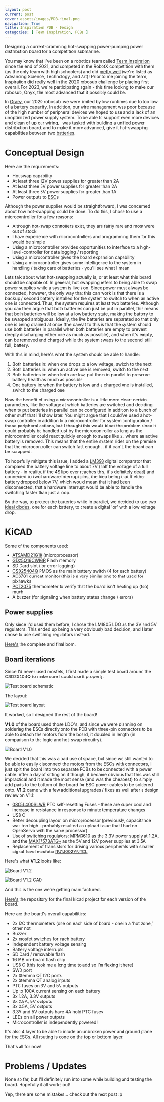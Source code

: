 ```yaml
---
layout: post
current: post
cover: assets/images/PDB-final.png
navigation: True
title: Inspiration PDB - Design
categories: [ Team Inspiration, PCBs ]
---
```


Designing a current-cramming hot-swapping power-pumping power distribution board for a competition submarine. 

You may know that I've been on a robotics team called [Team Inspiration](https://www.teaminspiration.global) since the end of 2021, and competed in the RobotX competition with them (as the only team with high schoolers) and did [pretty well](https://robotx.org/2022/11/22/2022-robotx-maritime-challenge-final-standings/) (we're listed as Advancing Science, Technology, and Art)! Prior to me joining the team, Inspiration did really well in the 2020 robosub challenge by placing first overall. For 2023, we're participating again - this time looking to make our robosub, Onyx, the most advanced that it possibly could be. 

In [Graey](https://team11128.wixsite.com/main/graey), our 2020 robosub, we were limited by low runtimes due to too low of a battery capacity. In addition, our wire management was poor because of the high number of peripheral devices we hoped to use and a lack of an unoptimized power supply system. To be able to support even more devices and clean of up our wiring, I was tasked with building a unified power distribution board, and to make it more advanced, give it hot-swapping capabilities between two [batteries](https://bluerobotics.com/store/comm-control-power/powersupplies-batteries/battery-li-4s-15-6ah/). 

# Conceptual Design

Here are the requirements:
- Hot swap capability
- At least three 12V power supplies for greater than 2A
- At least three 5V power supplies for greater than 2A
- At least three 3V power supplies for greater than 1A
- Power outputs to [ESC](https://bluerobotics.com/store/thrusters/speed-controllers/besc30-r3/)s

Although the power supplies would be straightforward, I was concerned about how hot-swapping could be done. To do this, I chose to use a microcontroller for a few reasons:
- Although hot-swap controllers exist, they are fairly rare and most were out of stock 
- I have experience with microcontrollers and programming them for this would be simple
- Using a microcontroller provides opportunities to interface to a high-level-controller for data logging / reporting
- Using a microcontroller gives the board expansion capability
- Using a microcontroller gives some intelligence to the system in handling / taking care of batteries - you'll see what I mean

Lets talk about what hot-swapping actually is, or at least what this board should be capable of. In general, hot swapping refers to being able to swap power supplies while a system is live / on. Since power must always be connected, however, the only way that this can work is that there is a backup / second battery installed for the system to switch to when an active one is connected. Thus, the system requires at least two batteries. Although you can then argue that both batteries can just be put in parallel, this means that both batteries will be low at a low battery state, making the battery to be swapped ambiguous. Ideally, the live batteries are separated so that only one is being drained at once (the caveat to this is that the system should use both batteries in parallel when both batteries are empty to prevent deeply discharging either one as much as possible), and when it's empty, can be removed and charged while the system swaps to the second, still full, battery. 

With this in mind, here's what the system should be able to handle:
1. Both batteries in: when one drops to a low voltage, switch to the next
2. Both batteries in: when an active one is removed, switch to the next
3. Both batteries in: when both are low, put them in parallel to preserve battery health as much as possible
4. One battery in: when the battery is low and a charged one is installed, switch to the charged one

Now the benefit of using a microcontroller is a little more clear: certain parameters, like the voltage at which batteries are switched and deciding when to put batteries in parallel can be configured in addition to a bunch of other stuff that I'll show later. You might argue that I could've used a hot-swap controller in addition to a microcontroller for system configuration / those peripheral actions, but I thought this would bloat the problem since it could probably be handled just by the microcontroller as long as the microcontroller could react quickly enough to swaps like `2.` where an active battery is removed. This means that the entire system rides on the premise that the microcontroller can switch fast enough... if it can't, the board can be scrapped. 

To hopefully mitigate this issue, I added a [LM393](https://www.ti.com/lit/ds/symlink/lm393a.pdf?HQS=dis-mous-null-mousermode-dsf-pf-null-wwe&ts=1686892841173&ref_url=https%253A%252F%252Fwww.mouser.kr%252F) digital comparator that compared the battery voltage line to about 7V (half the voltage of a full battery - in reality, if the 4S lipo ever reaches this, it's definitely dead) and connected to two hardware interrupt pins, the idea being that if either battery dropped below 7V, which would mean that it had been disconnected, that a hardware interrupt would be able to handle the switching faster than just a loop.

By the way, to protect the batteries while in parallel, we decided to use two [ideal diodes](https://www.aliexpress.us/item/2255800113261457.html?spm=a2g0o.productlist.main.1.1dcb323an0FNnF&algo_pvid=e2f5c10e-cebb-4b99-b745-b90ef77ca22f&algo_exp_id=e2f5c10e-cebb-4b99-b745-b90ef77ca22f-0&pdp_npi=3%40dis%21USD%2140.88%2136.79%21%21%21%21%21%40211be59e16869503493964895d0858%2110000001238192832%21sea%21US%210&curPageLogUid=JuBEyEk5zYNe), one for each battery, to create a digital 'or' with a low voltage drop. 


# KiCAD

Some of the components used:
- [ATSAMD21G18](https://ww1.microchip.com/downloads/en/DeviceDoc/SAM_D21_DA1_Family_DataSheet_DS40001882F.pdf) (microprocessor)
- [GD25Q16CWIGR](https://www.mouser.com/datasheet/2/870/gd25q16c_v3_2_20210513-1668164.pdf) Flash memory
- SD Card slot (for error logging)
- [CSD25404Q](https://www.ti.com/lit/ds/symlink/csd25404q3.pdf?HQS=dis-dk-null-digikeymode-dsf-pf-null-wwe&ts=1686779239837&ref_url=https%253A%252F%252Fwww.ti.com%252Fgeneral%252Fdocs%252Fsuppproductinfo.tsp%253FdistId%253D10%2526gotoUrl%253Dhttps%253A%252F%252Fwww.ti.com%252Flit%252Fgpn%252Fcsd25404q3) PMOS as the main battery switch (4 for each battery)
- [ACS781](https://rocelec.widen.net/view/pdf/nuv8qlrbe8/ALLE-S-A0007769245-1.pdf?t.download=true&u=5oefqw) current monitor (this is a very similar one to that used for pixhawks
- [PCT2075](https://www.nxp.com/docs/en/data-sheet/PCT2075.pdf) thermometer to verify that the board isn't heating up (too) much
- A buzzer (for signaling when battery states change / errors)

## Power supplies
Only since I'd used them before, I chose the LM1805 LDO as the 3V and 5V regulators. This ended up being a very obviously bad decision, and I later chose to use switching regulators instead. 

[Here's](https://docs.google.com/spreadsheets/d/1eEv6u52QYOC_kODey6bpNA8GYwr_zVqGhBdzeqPN1tI/edit?usp=sharing) the complete and final bom. 

## Board iterations

Since I'd never used mosfets, I first made a simple test board around the CSD25404Q to make sure I could use it properly. 

![Test board schematic](https://lh3.googleusercontent.com/pw/AP1GczPNdoYtNfEwiCBqI3P-pZDSZSJJ3dEFaGYU1bLjKBUbUQQ0PVsAk0T7o-Vzq2cCRhn5N6eit9lBSS9pDSuvY7y1X8ylvkABsolziCg1eHYoxpiXwnx9MFlaxd7Wc5LPeQv2UvEvW4IMqqBnpmmcA2AcPaGBGQkHY40oabLH2j06JrBOvSPxSnfO-cv1S7VsrIxa_Tq988d9vyy-8N8FEhuG5gJuseAQ9AmwsXD8UlV_TFl1J9P9LyawBBO7NudWkPcQD-rEqWf5laO6ulMVU_6IrUSS_9Cjg4f1AHF7Bbz6uDG8Hx2ykeW5hA9gNc9LDv3ciEdV5DDfJVm45HNPbufHlKsAjDDSWigXnZWuSexbkBxT1shNYwgRf8b5M5ARuVZNOCvpy5s942vbLjCv1VEGTbOzotKzgb-vnvJe3WcVA0NCJTJ8y1nnixD1VKWhDtKVykFwSXbARPV3y-Tg4dbls4xyTXzjCo4Bl3ATIg9P-k7NxW6hnZX5M0fjpTgncQyusT_2jYOuWIKddCNKWSo2Y1WlqoGKlcMU81MUlQ8jgIyoekDgFBR5sPAM17_6ANSWJ8FDYHZrbug1CAlQzV9Z4sDK7dW00lbisSpZ1DjpwmYgw63TAisdN8t0OEjOoXwAR0ihJiNLEQql07fpYxyC36il2MCRTTUkfzCMkBsFMp4l0er3YzTId1lnA648YQnPeS523NdWHof18HCtd_VkOEVAsg-_plQ58iYdMuHNihzmQY7zrrRSU5pkZjqR3tcgGmb7g5y12JK_RnEqTA4YuQ63C6wOKYf-J8jUgwcO7Tojatt_BzOzHXSs_e_jQNFhkmlK6CCemu88clLf6RKqYrUOMIjkj9hmemKlONU831PkZfyg8tV-uLqnSMqViiOHBk763GHANa5ISzqZxOpYSsj51kGt7vWivn31n45fVOo-yEp-qkSZqAIHjg=w1114-h1003-s-no?authuser=0)


The layout:

![Test board layout](https://lh3.googleusercontent.com/pw/AP1GczPBw6BPKgrpVIO2Cf-KEsYLUa67kh_GqK61h9pg8DFf5H1YnhqkAcRUt-NkR-RZIo2Jjko5a5WsLvzXyKNqlMME8uO1ozHdBeP4B9uYDH5hCBga7glSb-mE8UYoH3IupB4JKLhZ9TLUACZA1_3B53Imk2as0f5qhEMqxPHccRXI9IRpClyENXNbUj3A1cIZ1wk0Qauxk9vpF_zJucqUT_7gA1OnqEbTZ4wTgwZzSDy_jOA7hnM50wNNWG_hg_xsszoekZx5ozAp1ZFJsLxbizpWks_XsdKuV_lVZZh52ANvpcZ3fPaAR7OfqkxrTIp9CJl32iv5jsEVNzxH_8CaYFGAXtUbHFwrcVvlcbTvL9mXifPIv9mnZgcDOSgki6BoDUVW5-zerM-GQlba8TWI5LImBETVgYW8nJStt0uHzz3pzIdyRoe2iLQWSAXr-FftmZU5fQIlMxvcz8mkjQtmUJpwGsRJlxugtki0kS67Lmy8SI2hEFkhmlQ6MhH2562sJWTaL0xtH14enJUJUYsfVZOMoCoeUqJOBcDYjZUptoI1Av1KX-T2S8cXL58OmZ4zjSXLcf7v8aRK1j_eNvnxo_u8RQRhHKgmYFZ0XcKz8cZY8-FsVJie-7ndOnF-wKO6XNwJgWobRSbm_WzH0lUPr1kjoq1N4Scx5bAC_xqIhq6w3aO8Z0IZc-zHZrVUdJ2K9C8NgAJYzDV-Vyt5gvjOqWnoUEbAEuMH-3abozqE-h_JyEFf7VT4yIOUb1BKDVnx0-ClOAt9VBpq93eBMgz62ZuF3FNZOA68zZFk4IO3vfVZpkr5214kGYIEk05Vk5vsQMwf541t5lorliZYIeBpVWg6nysAeKLCM0siR0HriSPQvEAOKDh_pT0O4kmDF6A1T18aG2J-Gz8LdQXTLzPpK8Y3v0iwUesiEW08PruE9bL5cCKN2h_iwQ3slmorjQ=w1834-h942-s-no?authuser=0)

It worked, so I designed the rest of the board!

__V1.0__ of the board used those LDO's, and since we were planning on soldering the ESCs directly onto the PCB with three-pin connectors to be able to detach the motors from the board, it doubled in length (in comparison to the logic and hot-swap circuitry).

![Board V1.0](https://lh3.googleusercontent.com/pw/AP1GczMqmNPTA4zg_qk2yjvax5uUmHVr5FVEetiiOCu_iByYg-rnpjmI-kPzlQWYRAy02lb6UDL88BgFQ-P-gzHQT_ZucFAdWin00IasG7O5cQ_6u39zq8-M_mgHRRx2gfdmX0qeIDUcMusUVnrhUrT6J8Odoh1Mv9yWps2TBC_SbfdIiWyt8l5ACDAjvd0NC_uflK0BK2uvGWWszvnE9qFSwVeqjkB1bU3Zh5W9V7dm-A8UgxodZoezh0W9QBRGTEe5GyuPLmo9wbadh2jBwUxGGWiJSO23_Y-SFu59J8YyK-iwdZkVS4QgZ9v-yBxiqRvFro_FKa7zT2sMF_tOdrgh09WVQdvn-ODEfg8NGfIudxwD1HNreSH8SXhgW5tmg4Z1XifkXZKo9yqEUb-YW2My7LsHZE-2ni4Jcu_sPDWTqQfdajswjdkDZx0cvj2xWX3VPgGGmqw52JtscrYwweu7X8v_X5Xia8hA053soid1GVKnOPNvz1r6Wc4VqmvGiWrWMRZRGdJcrk4rYGH77i8VEDC05EyAsFDRgDYYM3BiuKR0cmJApjIRSv4wQ1QB9CovPz-rCMK46H2a3hL00NqEJag__PNcBOnPFIW3h4OFOMffd8ulp_x-O9jWKws5xPlOvU1mT78bmtN9zym-wqbBzeOjiUsWqyHh-9ZX56eiA53_s7xLR6KS6RBTxi2LHZQsHcevRm2TdE0XMoALvzhLg5XB7J93H_Fp5hQ1ytW8btOWz_GKgpOCCJorVLkFbqoFmcgdQOkFpJmY_ZCq41HYLgbIGC5pDcDVdQSNQUBjdhkDVa6FP_aLPV66vZjZI8cveCZU5tJrDSTIo-YNdS6OJWfyauvKzgE6Gu9e6CWm81GINbnJedi8I5oGCrAYuCJCXe4asQ-rodn3EYLvTbss4K1oaYd4Q1xW4sMkDnLO4nNwgjQq1-prWlp8EdFpzQ=w659-h314-no?authuser=0)

We decided that this was a bad use of space, but since we still wanted to be able to easily disconnect the motors from the ESCs with connectors, I just split the board into two separate PCBs to be connected with a power cable. After a day of sitting on it though, it became obvious that this was still impractical and it made the most sense (and was the cheapest) to simply add pads to the bottom of the board for ESC power cables to be soldered onto. __V1.2__ came with a few additional upgrades / fixes as well after a design review on V1.1:
- [0805L400SLWR](https://www.littelfuse.com/~/media/electronics/datasheets/resettable_ptcs/littelfuse_ptc_low_rho_datasheet.pdf.pdf) PTC self-resetting Fuses - these are super cool and increase in resistance in response to minute temperature changes
- USB C
- Better decoupling layout on microprocessor (previously, capacitance was too high - probably resulted an upload issue that I had on OpenServo with the same processor)
- Use of switching regulators: [MPM3610](https://www.monolithicpower.com/en/documentview/productdocument/index/version/2/document_type/datasheet/lang/en/sku/MPM3610AGQV-Z/document_id/2102) as the 3.3V power supply at 1.2A, and the [MAX17573ATG+](https://www.analog.com/media/en/technical-documentation/data-sheets/max17573.pdf) as the 5V and 12V power supplies at 3.5A
- Replacement of transistors for driving various peripherals with smaller signal-level mosfets: [RU1J002YNTCL](https://fscdn.rohm.com/en/products/databook/datasheet/discrete/transistor/mosfet/ru1j002yn-e.pdf)


Here's what __V1.2__ looks like:

![Board V1.2](https://lh3.googleusercontent.com/pw/AP1GczM4ZZIh8khF1UwO7rF3eQBzclBg5-FUYAAoDJRFaf8lhZEWk8OseV0tzIpRmEs0KzCwutYTjI61W1qlZdCj_OvqBYOrY4RTWI-Fumfc52PiR6qUIVZnogOvhPOqqoveHT9j_MBkPKZEZQIwUQ_7_CASRRHR2Ki8BozWhy6295g4wd1jWk4e0x__8G5quT98-HSQPmMDewRvP-NW1zX8Sgf-6OtS9EIjelzPkvvyt-7ecuYkUqaTCAhJlqPYOiB1XKNcVMibvy467Tb30-T7k-PYTqIkA0MWFME6VRTdhktgZbYbUzDl8MixEnc8_tMA_0wgfcx1uKyYGyNH1w1PBru-xZQAvbe2R9zkgnL4FOoCDAShcf3q3PRD1xnHe7LU-H5NgZX0fVTl4IG28z1RhHCkgdPvDtnKInXjSWVUsupx9c7qFDgbqSGhZyXL9FOI8TJ-xeoLNa5dYA6WLQHWTh53mibtG8EoLyM5ARClSjUwOLKmyRYY1y4kVIxnwwY8FeIAhKEQjQYlyF7bWfWGxazJUh2kNq6mndp6QIHgfHrZn-YBkH81jZWXXi4Tcp_e-uxoEJEibr_rvAjhwgx2CYe7FLwPJCuEQHmEhidI91uIZAyhiWWc84B7PvrTmLDJtobsXmdcRJUozAdZUGAJKAhpGb9JdhbqYrr6fihGgqdvwdWuUhxWgtuTs4LRfpjFO1IBDdLI8Tr_lBeJPECQOjwJjhVc4r122q7GJtK7_Iqyy8j_hBtZbfrO_puCH1oOTImzm6SMFlT8cQQq7E-fQ77_lMglO-rv-dlDweeDDVhXiexPyVNShboHQ-6BFxKFCdTWe0BHSHo7JEnkhgOL0JN09wxYCK4qrC6LZvtA99dnbOpNsiAAaCRlhRkCiRhxIEgWshreu4xurXHSJelSEeKlfBDakNzvXuPOq21BVmbvVCids_RnG0zvul5aUQ=w1236-h1003-s-no?authuser=0)


![Board V1.2 CAD](https://lh3.googleusercontent.com/pw/AP1GczPhJEb1izLtR-MsD-l50oPLRrOUZugNE_UQ217iTB4HmJPrOFUtediyUiMsAwji312sWjbrv4WUr2YAL7kDxDF3iLpAVivcKuXD1aztWl08v36dTJI8eV20soMgXDYpovAmFKQn6fT_W4KjNspHhfpl-9-FuEvtxytn1wEjyfOKJoU3aR-Kp8Og2LRwiW-0cj0d3w9NC8ywXfbtq6cU1MIbuOTFxU-__Zf8toXnWXlOm5hFLDo--F24bIMTKZh0qd9XsUo7YjLIjZKIHofGh-7xcH5T6rvWC7MEJ9Ep1jizBSQBUOyQ3II4Vmk_XlbE3J5inojp4mw-McWDp9VmGBVdNoRN4frNnYdU2flWKnE1S_-ielr4iVol_al2_oqjkBuPhhBjlcyYNXPyxRihLy9JWgKy16oxHmNtxOEaL-5Om3aMe-3G_AO988s1Sz3Uy5xAoHc_TsXxdpjabVzQVCl_LaRX8Dmemut6sf3HoZWuzIgmDf3DZedSjUQ83FPwencsYG-SnqgS1SkPsNqUOXDrLFeTI9KjgFyft0Fqo23_AKQkebTw-QjQV1ZPfeyZ3EHZLaIjv6BVR4LJKv2dfOpZNeZEPVnALvycqusInwdytwbYfJz7tOW3UtiS6IxJbcNsSjzv71xtJ7GW1jVrdhI6Y0l-R3kXZtf84Rp8cE2qfW-Y5uqcFNwJ9ODx-rqdxcLr32XJ7xBU3dT1EsHGxyVX9ueeEy9YNj8XsMJzqoFYXCpvr8Dl9M9dbj6UwNuj20yXzyGlY4-p75MCCiX48-R_TNIYOxCzJw9yN82VOgmkDtBtWwx_hlqYIIKl-UrJGQwfr7Lve2Xoc2F1gFgtaOo3VvwIEFCz38lAR3Oeqe0eryLD0txopCSPiHKN402jPaK7lLSespJQ-PXDXWHisKHjrveXwyficCEqU2RPq1gXAAan6lufbuKJnkACSQ=w647-h346-no?authuser=0)

And this is the one we're getting manufactured. 

[Here's](https://github.com/seanboe/Onyx_PDB) the repository for the final kicad project for each version of the board.

Here are the board's overall capabilities:
- 2x I2C thermometers (one on each side of board - one in a ‘hot zone,’ other not
- Buzzer
- 2x mosfet switches for each battery
- Independent battery voltage sensing
- Battery voltage interrupts
- SD Card / removable flash
- 16 MB on-board flash chip
- USB C (this took me a long time to add so I’m flexing it here)
- SWD port
- 2x Stemma QT I2C ports
- 2x  Stemma QT analog inputs
- PTC fuses on 3V and 5V outputs
- Up to 100A current sensing on each battery
- 3x 1.2A, 3.3V outputs
- 3x 3.5A, 5V outputs
- 3x 3.5A, 5V outputs
- 3.3V and 5V outputs have 4A hold PTC fuses
- LEDs on all power outputs
- Microcontroller is independently powered!

It's also 4 layer to be able to inlude an unbroken power and ground plane for the ESCs. All routing is done on the top or bottom layer. 

That's all for now!

# Problems / Updates

None so far, but I'll definitely run into some while building and testing the board. Hopefully it all works out!

Yep, there are some mistakes... check out the next post :p